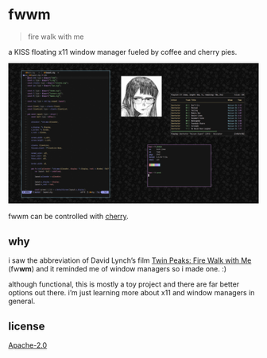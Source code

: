# fwwm

> fire walk with me

a KISS floating x11 window manager fueled by coffee and cherry pies.

![scrot](./dots/scrot.png)

fwwm can be controlled with [cherry](cherry).

## why

i saw the abbreviation of David Lynch’s film [Twin Peaks: Fire Walk with
Me](https://letterboxd.com/film/twin-peaks-fire-walk-with-me) (fw**wm**) and it reminded me of window managers so i made
one. :)

although functional, this is mostly a toy project and there are far better options out there. i’m just learning more
about x11 and window managers in general.

## license

[Apache-2.0](LICENSE)
